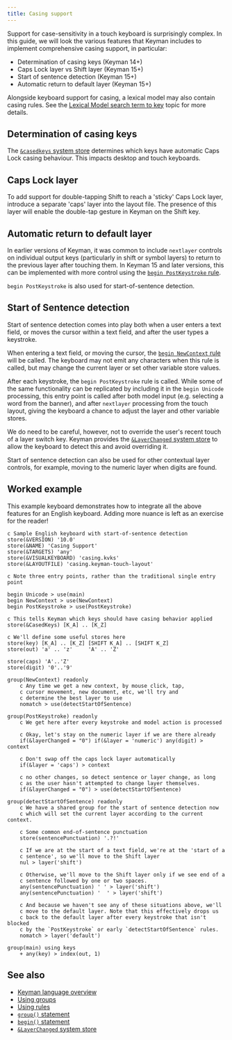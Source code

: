 ```yaml
---
title: Casing support
---
```


Support for case-sensitivity in a touch keyboard is surprisingly complex. In
this guide, we will look the various features that Keyman includes to implement
comprehensive casing support, in particular:

* Determination of casing keys (Keyman 14+)
* Caps Lock layer vs Shift layer (Keyman 15+)
* Start of sentence detection (Keyman 15+)
* Automatic return to default layer (Keyman 15+)

Alongside keyboard support for casing, a lexical model may also contain casing
rules. See the [Lexical Model search term to
key](../../current-version/guides/lexical-models/advanced/search-term-to-key)
topic for more details.

## Determination of casing keys

The [`&casedkeys` system store](../reference/casedkeys) determines which keys
have automatic Caps Lock casing behaviour. This impacts desktop and touch
keyboards.

## Caps Lock layer

To add support for double-tapping Shift to reach a 'sticky' Caps Lock layer,
introduce a separate 'caps' layer into the layout file. The presence of this
layer will enable the double-tap gesture in Keyman on the Shift key.

## Automatic return to default layer

In earlier versions of Keyman, it was common to include `nextlayer` controls on
individual output keys (particularly in shift or symbol layers) to return to the
previous layer after touching them. In Keyman 15 and later versions, this can be
implemented with more control using the [`begin PostKeystroke` rule](../reference/begin).

`begin PostKeystroke` is also used for start-of-sentence detection.

## Start of Sentence detection

Start of sentence detection comes into play both when a user enters a text
field, or moves the cursor within a text field, and after the user types a
keystroke.

When entering a text field, or moving the cursor, the [`begin NewContext`
rule](../reference/begin) will be called. The keyboard may not emit any
characters when this rule is called, but may change the current layer or set
other variable store values.

After each keystroke, the `begin PostKeystroke` rule is called. While some of
the same functionality can be replicated by including it in the `begin Unicode`
processing, this entry point is called after both model input (e.g. selecting a
word from the banner), and after `nextlayer` processing from the touch layout,
giving the keyboard a chance to adjust the layer and other variable stores.

We do need to be careful, however, not to override the user's recent touch of
a layer switch key. Keyman provides the [`&LayerChanged` system store](../reference/layerchanged)
to allow the keyboard to detect this and avoid overriding it.

Start of sentence detection can also be used for other contextual layer
controls, for example, moving to the numeric layer when digits are found.

## Worked example

This example keyboard demonstrates how to integrate all the above features for
an English keyboard. Adding more nuance is left as an exercise for the reader!

```keyman
c Sample English keyboard with start-of-sentence detection
store(&VERSION) '10.0'
store(&NAME) 'Casing Support'
store(&TARGETS) 'any'
store(&VISUALKEYBOARD) 'casing.kvks'
store(&LAYOUTFILE) 'casing.keyman-touch-layout'

c Note three entry points, rather than the traditional single entry point

begin Unicode > use(main)
begin NewContext > use(NewContext)
begin PostKeystroke > use(PostKeystroke)

c This tells Keyman which keys should have casing behavior applied
store(&CasedKeys) [K_A] .. [K_Z]

c We'll define some useful stores here
store(key) [K_A] .. [K_Z] [SHIFT K_A] .. [SHIFT K_Z]
store(out) 'a' .. 'z'     'A' .. 'Z'

store(caps) 'A'..'Z'
store(digit) '0'..'9'

group(NewContext) readonly
    c Any time we get a new context, by mouse click, tap,
    c cursor movement, new document, etc, we'll try and
    c determine the best layer to use
    nomatch > use(detectStartOfSentence)

group(PostKeystroke) readonly
    c We get here after every keystroke and model action is processed

    c Okay, let's stay on the numeric layer if we are there already
    if(&layerChanged = "0") if(&layer = 'numeric') any(digit) > context

    c Don't swap off the caps lock layer automatically
    if(&layer = 'caps') > context

    c no other changes, so detect sentence or layer change, as long
    c as the user hasn't attempted to change layer themselves.
    if(&layerChanged = "0") > use(detectStartOfSentence)

group(detectStartOfSentence) readonly
    c We have a shared group for the start of sentence detection now
    c which will set the current layer according to the current context.

    c Some common end-of-sentence punctuation
    store(sentencePunctuation) '.?!'

    c If we are at the start of a text field, we're at the 'start of a
    c sentence', so we'll move to the Shift layer
    nul > layer('shift')

    c Otherwise, we'll move to the Shift layer only if we see end of a
    c sentence followed by one or two spaces.
    any(sentencePunctuation) ' ' > layer('shift')
    any(sentencePunctuation) '  ' > layer('shift')

    c And because we haven't see any of these situations above, we'll
    c move to the default layer. Note that this effectively drops us
    c back to the default layer after every keystroke that isn't blocked
    c by the `PostKeystroke` or early `detectStartOfSentence` rules.
    nomatch > layer('default')

group(main) using keys
    + any(key) > index(out, 1)
```

## See also

* [Keyman language overview](overview)
* [Using groups](groups)
* [Using rules](rules)
* [`group()` statement](../reference/group)
* [`begin()` statement](../reference/begin)
* [`&LayerChanged` system store](../reference/layerchanged)
